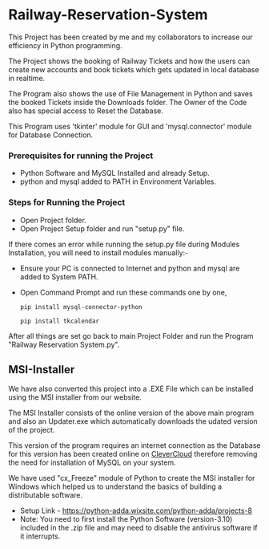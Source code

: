 # Railway-Reservation-System
This Project has been created by me and my collaborators to increase our efficiency in Python programming.

The Project shows the booking of Railway Tickets and how the users can create new accounts and book tickets which gets updated in local database in realtime.

The Program also shows the use of File Management in Python and saves the booked Tickets inside the Downloads folder.
The Owner of the Code also has special access to Reset the Database.

This Program uses 'tkinter' module for GUI and 'mysql.connector' module for Database Connection.
### Prerequisites for running the Project
- Python Software and MySQL Installed and already Setup.
- python and mysql added to PATH in Environment Variables.
### Steps for Running the Project
- Open Project folder.
- Open Project Setup folder and run "setup.py" file.

If there comes an error while running the setup.py file during Modules Installation, you will need to install modules manually:-

- Ensure your PC is connected to Internet and python and mysql are added to System PATH.

- Open Command Prompt and run these commands one by one,
  
      pip install mysql-connector-python

      pip install tkcalendar

After all things are set go back to main Project Folder and run the Program "Railway Reservation System.py".


## MSI-Installer
We have also converted this project into a .EXE File which can be installed using the MSI installer from our website.

The MSI Installer consists of the online version of the above main program and also an Updater.exe which automatically downloads the udated version of the project.

This version of the program requires an internet connection as the Database for this version has been created online on [CleverCloud](https://www.clever-cloud.com/)
therefore removing the need for installation of MySQL on your system.

We have used "cx_Freeze" module of Python to create the MSI installer for Windows which helped us to understand the basics of building a distributable software.
    
- Setup Link - https://python-adda.wixsite.com/python-adda/projects-8
- Note: You need to first install the Python Software (version-3.10) included in the .zip file and may need to disable the antivirus software if it interrupts.
